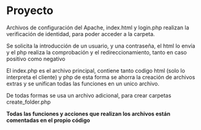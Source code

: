# Proyecto

Archivos de configuración del Apache, index.html y login.php 
realizan la verificación de identidad, para poder acceder a la carpeta.

Se solicita la introducción de un usuario, y una contraseña, el html lo envía
y el php realiza la comprobación y el redireccionamiento, tanto en caso
positivo como negativo


El index.php es el archivo principal, contiene tanto codigo html (solo lo interpreta
el cliente) y php de esta forma se ahorra la creación de archivos extras y se unifican
todas las funciones en un unico archivo.

De todas formas se usa un archivo adicional, para crear carpetas create_folder.php

**Todas las funciones y acciones que realizan los archivos están comentadas en el propio código**























